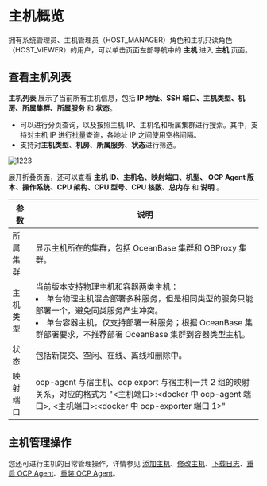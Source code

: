 主机概览
=========================

拥有系统管理员、主机管理员（HOST_MANAGER）角色和主机只读角色（HOST_VIEWER）的用户，可以单击页面左部导航中的 **主机** 进入 **主机** 页面。

查看主机列表
---------------------------

**主机列表** 展示了当前所有主机信息，包括 **IP 地址、SSH 端口、主机类型、机房、所属集群、所属服务** 和 **状态**。

* 可以进行分页查询，以及按照主机 IP、主机名和所属集群进行搜索。其中，支持对主机 IP 进行批量查询，各地址 IP 之间使用空格间隔。
* 支持对**主机类型**、**机房**、**所属服务**、**状态**进行筛选。

![1223](https://obbusiness-private.oss-cn-shanghai.aliyuncs.com/doc/img/ocp/401/host-overview.png)

展开折叠页面，还可以查看 **主机 ID、主机名、映射端口、机型、 OCP Agent 版本、操作系统、CPU 架构、CPU 型号、CPU 核数、总内存** 和 **说明** 。

|   参数   |  说明    |
|--------|-------|
| 所属集群   | 显示主机所在的集群，包括 OceanBase 集群和 OBProxy 集群。 |
| 主机类型   | 当前版本支持物理主机和容器两类主机： <li>单台物理主机混合部署多种服务，但是相同类型的服务只能部署一个，避免同类服务产生冲突。</li><li>单台容器主机，仅支持部署一种服务；根据 OceanBase 集群部署要求，不推荐部署 OceanBase 集群到容器类型主机。 </li>   |
| 状态     | 包括新提交、空闲、在线、离线和删除中。   |
| 映射端口 | ocp-agent 与宿主机、ocp export 与宿主机一共 2 组的映射关系，对应的格式为 "\<主机端口\>:\<docker 中 ocp-agent 端口\>, \<主机端口\>:\<docker 中 ocp-exporter 端口 1\>"     |

**主机管理操作**
-------------------------------

您还可进行主机的日常管理操作，详情参见 [添加主机](../../6.host-features/2.add-a-host-1.md)、[修改主机](../../6.host-features/3.modify-host.md)、[下载日志](../../4.cluster-features/2.basic-operations/16.download-log.md)、[重启 OCP Agent](../../6.host-features/4.restart-the-ocp-agent.md)、[重装 OCP Agent](../../6.host-features/5.reinstall-ocp-agent.md)。
